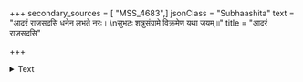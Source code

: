+++
secondary_sources = [ "MSS_4683",]
jsonClass = "Subhaashita"
text = "आदरं राजसदसि धनेन लभते नरः।  \nसुभटः शत्रुसंग्रामे विक्रमेण यथा जयम्॥"
title = "आदरं राजसदसि"

+++

<details><summary>Text</summary>

आदरं राजसदसि धनेन लभते नरः।  
सुभटः शत्रुसंग्रामे विक्रमेण यथा जयम्॥
</details>
